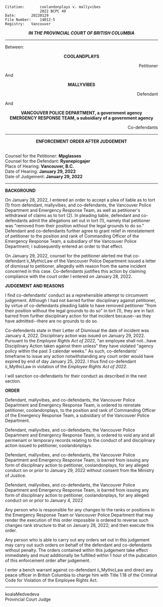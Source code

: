 	Citation:       coolandonplays v. mallyvibes
                	2022 BCPC 49
	Date:		20220129
	File Number:	14012-5
	Registry:	Vancouver

<p align="center"><b><i>
				IN THE PROVINCIAL COURT OF BRITISH COLUMBIA
</b></i>

---

Between:
<p align="center">  <b> COOLANDPLAYS	  </b>
<p align="right">		    Petitioner
<p> And
<p align="center">  <b>	MALLYVIBES 		</b> 
<p align="right">		    Defendant
<p> And
<p align="center">		
                   <b>  VANCOUVER POLICE DEPARTMENT, a government agency 
                   <br> EMERGENCY RESPONSE TEAM, a subsidiary of a government agency		  </b>
<p align="right">		    Co-defendants

---
	
<p align="center"><b>		
				ENFORCEMENT ORDER AFTER JUDGEMENT
</b>

<br>				Counsel for the Petitioner: **Mpglasses**
<br>				Counsel for the Defendant: **Ryanepicgajer**
<br>				Place of Hearing: **Vancouver, B.C.**
<br>				Date of Hearing: **January 29, 2022**
<br>				Date of Judgement: **January 29, 2022**

---

**BACKGROUND**
  
On January 28, 2022, I entered an order to accept a plea of liable as to tort (1) from defendant, mallyvibes, and co-defendants, the Vancouver Police Department and Emergency Response Team, as well as petitioner's withdrawal of claims as to tort (2). In pleading liable, defendant and co-defendants admit the allegations set out in tort (1), namely that petitioner was "removed from their position without the legal grounds to do so." Defendant and co-defendants further agree to grant relief in reinstatement of petitioner to the position and rank of Commanding Officer of the Emergency Response Team, a subsidiary of the Vancouver Police Department; I subsequently entered an order to that effect.
  
On January 29, 2022, counsel for the petitioner alerted me that co-defendant ii_MythicLaw of the Vancouver Police Department issued a letter of dismissal to petitioner, allegedly with reason from the same incident concerned in this case. Co-defendants justifies this action by claiming compliance with the court order I entered on January 28, 2022.
  
**JUDGEMENT AND REASONS**

I find co-defendants' conduct as a reprehensible attempt to circumvent judgement. Although I had not barred further disciplinary against petitioner, by virtue of co-defendants pleading liable to have removed petitioner "from their position without the legal grounds to do so" in tort (1), they are in fact barred from further disciplinary action for that incident because--as they have admitted--there are no grounds to do so.
  
Co-defendents state in their Letter of Dismissal the date of incident was January 4, 2022. Disciplinary action was issued on January 29, 2022. Pursuant to the *Employee Rights Act of 2022*, "an employee shall not...have Disciplinary Action taken against them unless" they have violated "agency policy within the past 3 calendar weeks." As such, co-defendants' timeframe to issue any action notwithstanding any court order would have expired by end of day January 25, 2022. I thus find co-defendant ii_MythicLaw in violation of the *Employee Rights Act of 2022*.

I will sanction co-defendants for their conduct as described in the next section.

**ORDER**
 
Defendant, mallyvibes, and co-defendants, the Vancouver Police Department and Emergency Response Team, is ordered to reinstate petitioner, coolandonplays, to the position and rank of Commanding Officer of the Emergency Response Team, a subsidiary of the Vancouver Police Department.
 
Defendant, mallyvibes, and co-defendants, the Vancouver Police Department and Emergency Response Team, is ordered to void any and all permenant or temporary records relating to the conduct of and disciplinary action issued to petitioner, coolandonplays.
  
Defendant, mallyvibes, and co-defendants, the Vancouver Police Department and Emergency Response Team, is barred from issuing any form of disciplinary action to petitioner, coolandonplays, for any alleged conduct on or prior to January 29, 2022 without consent from the Ministry of Justice.
  
Defendant, mallyvibes, and co-defendants, the Vancouver Police Department and Emergency Response Team, is barred from issuing any form of disciplinary action to petitioner, coolandonplays, for any alleged conduct on or prior to January 4, 2022

Any person who is responsible for any changes to the ranks or positions in the Emergency Response Team or Vancouver Police Department that may render the execution of this order impossible is ordered to reverse such changes rank structure to that on January 28, 2022; and then execute this order.
  
Any person who is able to carry out any orders set out in this judgement may carry out such orders on behalf of the defendant and co-defendants without penalty. The orders contained within this judgement take effect immediately and must additionally be fulfilled within 1 hour of the pubication of this enforcement order after judgement.
  
I enter a bench warrant against co-defendant ii_MythicLaw and direct any peace officer in British Columbia to charge him with Title 1.18 of the Criminal Code for Violation of the Employee Rights Act. 
	
---
koalaMedvedeva <br> Provincial Court Judge
